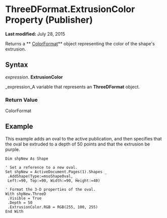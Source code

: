 
# ThreeDFormat.ExtrusionColor Property (Publisher)

 **Last modified:** July 28, 2015

Returns a  ** [ColorFormat](659069e1-e359-94d7-de06-a1d98378193b.md)** object representing the color of the shape's extrusion.

## Syntax

 _expression_. **ExtrusionColor**

 _expression_A variable that represents an  **ThreeDFormat** object.


### Return Value

ColorFormat


## Example

This example adds an oval to the active publication, and then specifies that the oval be extruded to a depth of 50 points and that the extrusion be purple.


```
Dim shpNew As Shape 
 
' Set a reference to a new oval. 
Set shpNew = ActiveDocument.Pages(1).Shapes _ 
 .AddShape(Type:=msoShapeOval, _ 
 Left:=90, Top:=90, Width:=90, Height:=40) 
 
' Format the 3-D properties of the oval. 
With shpNew.ThreeD 
 .Visible = True 
 .Depth = 50 
 .ExtrusionColor.RGB = RGB(255, 100, 255) 
End With 

```

